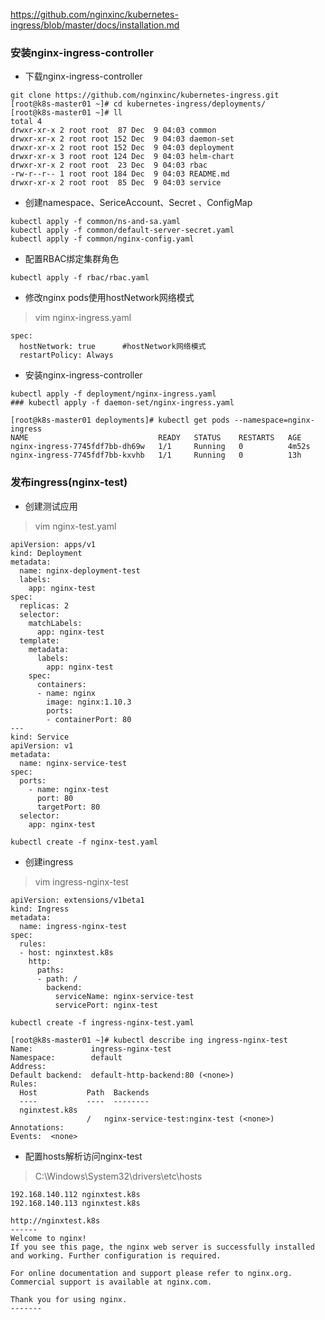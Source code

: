 https://github.com/nginxinc/kubernetes-ingress/blob/master/docs/installation.md
### 安装nginx-ingress-controller
* 下载nginx-ingress-controller
```
git clone https://github.com/nginxinc/kubernetes-ingress.git
[root@k8s-master01 ~]# cd kubernetes-ingress/deployments/
[root@k8s-master01 ~]# ll
total 4
drwxr-xr-x 2 root root  87 Dec  9 04:03 common
drwxr-xr-x 2 root root 152 Dec  9 04:03 daemon-set
drwxr-xr-x 2 root root 152 Dec  9 04:03 deployment
drwxr-xr-x 3 root root 124 Dec  9 04:03 helm-chart
drwxr-xr-x 2 root root  23 Dec  9 04:03 rbac
-rw-r--r-- 1 root root 184 Dec  9 04:03 README.md
drwxr-xr-x 2 root root  85 Dec  9 04:03 service
```
* 创建namespace、SericeAccount、Secret 、ConfigMap
```
kubectl apply -f common/ns-and-sa.yaml
kubectl apply -f common/default-server-secret.yaml
kubectl apply -f common/nginx-config.yaml
```
* 配置RBAC绑定集群角色
```
kubectl apply -f rbac/rbac.yaml
```
* 修改nginx pods使用hostNetwork网络模式
>vim nginx-ingress.yaml
```
spec:
  hostNetwork: true      #hostNetwork网络模式
  restartPolicy: Always
```
* 安装nginx-ingress-controller
```
kubectl apply -f deployment/nginx-ingress.yaml
### kubectl apply -f daemon-set/nginx-ingress.yaml
```
```
[root@k8s-master01 deployments]# kubectl get pods --namespace=nginx-ingress
NAME                             READY   STATUS    RESTARTS   AGE
nginx-ingress-7745fdf7bb-dh69w   1/1     Running   0          4m52s
nginx-ingress-7745fdf7bb-kxvhb   1/1     Running   0          13h
```


### 发布ingress(nginx-test)
* 创建测试应用
>vim nginx-test.yaml
```
apiVersion: apps/v1
kind: Deployment
metadata:
  name: nginx-deployment-test
  labels:
    app: nginx-test
spec:
  replicas: 2
  selector:
    matchLabels:
      app: nginx-test
  template:
    metadata:
      labels:
        app: nginx-test
    spec:
      containers:
      - name: nginx
        image: nginx:1.10.3
        ports:
        - containerPort: 80
---
kind: Service
apiVersion: v1
metadata:
  name: nginx-service-test
spec:
  ports:
    - name: nginx-test
      port: 80
      targetPort: 80
  selector:
    app: nginx-test
```
```
kubectl create -f nginx-test.yaml
```

* 创建ingress
>vim ingress-nginx-test
```
apiVersion: extensions/v1beta1
kind: Ingress
metadata:
  name: ingress-nginx-test
spec:
  rules:
  - host: nginxtest.k8s
    http:
      paths:
      - path: /
        backend:
          serviceName: nginx-service-test
          servicePort: nginx-test
```
```
kubectl create -f ingress-nginx-test.yaml
```
```
[root@k8s-master01 ~]# kubectl describe ing ingress-nginx-test
Name:             ingress-nginx-test
Namespace:        default
Address:          
Default backend:  default-http-backend:80 (<none>)
Rules:
  Host           Path  Backends
  ----           ----  --------
  nginxtest.k8s  
                 /   nginx-service-test:nginx-test (<none>)
Annotations:
Events:  <none>

```

* 配置hosts解析访问nginx-test
>C:\Windows\System32\drivers\etc\hosts
```
192.168.140.112 nginxtest.k8s
192.168.140.113 nginxtest.k8s
```
```
http://nginxtest.k8s
------
Welcome to nginx!
If you see this page, the nginx web server is successfully installed and working. Further configuration is required.

For online documentation and support please refer to nginx.org.
Commercial support is available at nginx.com.

Thank you for using nginx.
-------
```